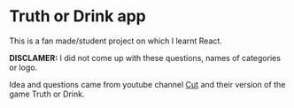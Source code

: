 # Truth or Drink app

This is a fan made/student project on which I learnt React.

**DISCLAMER:** I did not come up with these questions, names of categories or logo.

Idea and questions came from youtube channel [Cut](https://www.youtube.com/cut) and their version of the game Truth or Drink.
